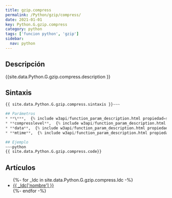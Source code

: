 ```yaml
---
title: gzip.compress
permalink: /Python/gzip/compress/
date: 2021-01-01
key: Python.G.gzip.compress
category: python
tags: ['funcion python', 'gzip']
sidebar: 
  nav: python
---
```


## Descripción
{{site.data.Python.G.gzip.compress.description }}

## Sintaxis
~~~python
{{ site.data.Python.G.gzip.compress.sintaxis }}~~~

## Parámetros
* **\***,  {% include w3api/function_param_description.html propiedad=site.data.Python.G.gzip.compress valor="*" %}
* **compresslevel**,  {% include w3api/function_param_description.html propiedad=site.data.Python.G.gzip.compress valor="compresslevel" %}
* **data**,  {% include w3api/function_param_description.html propiedad=site.data.Python.G.gzip.compress valor="data" %}
* **mtime**,  {% include w3api/function_param_description.html propiedad=site.data.Python.G.gzip.compress valor="mtime" %}

## Ejemplo
~~~python
{{ site.data.Python.G.gzip.compress.code}}
~~~

## Artículos
<ul>
{%- for _ldc in site.data.Python.G.gzip.compress.ldc -%}
   <li>
       <a href="{{_ldc['url'] }}">{{ _ldc['nombre'] }}</a>
   </li>
{%- endfor -%}
</ul>
